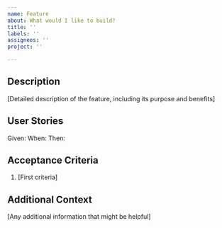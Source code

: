 ```yaml
---
name: Feature
about: What would I like to build?
title: ''
labels: ''
assignees: ''
project: ''

---
```


## Description
[Detailed description of the feature, including its purpose and benefits]

## User Stories
Given:
When:
Then:

## Acceptance Criteria
1. [First criteria]

## Additional Context
[Any additional information that might be helpful]
